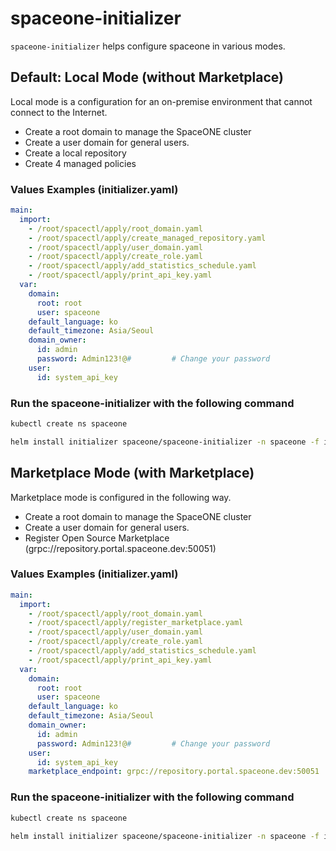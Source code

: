 # spaceone-initializer

`spaceone-initializer` helps configure spaceone in various modes.

## Default: Local Mode (without Marketplace)

Local mode is a configuration for an on-premise environment that cannot connect to the Internet.

* Create a root domain to manage the SpaceONE cluster
* Create a user domain for general users.
* Create a local repository
* Create 4 managed policies

### Values Examples (initializer.yaml)

```yaml
main:
  import:
    - /root/spacectl/apply/root_domain.yaml
    - /root/spacectl/apply/create_managed_repository.yaml
    - /root/spacectl/apply/user_domain.yaml
    - /root/spacectl/apply/create_role.yaml
    - /root/spacectl/apply/add_statistics_schedule.yaml
    - /root/spacectl/apply/print_api_key.yaml
  var:
    domain:
      root: root
      user: spaceone
    default_language: ko
    default_timezone: Asia/Seoul
    domain_owner:
      id: admin
      password: Admin123!@#         # Change your password
    user:
      id: system_api_key
```

### Run the spaceone-initializer with the following command

```bash
kubectl create ns spaceone
```

```bash
helm install initializer spaceone/spaceone-initializer -n spaceone -f initializer.yaml
```

## Marketplace Mode (with Marketplace)

Marketplace mode is configured in the following way.

* Create a root domain to manage the SpaceONE cluster
* Create a user domain for general users.
* Register Open Source Marketplace (grpc://repository.portal.spaceone.dev:50051)

### Values Examples (initializer.yaml)

```yaml
main:
  import:
    - /root/spacectl/apply/root_domain.yaml
    - /root/spacectl/apply/register_marketplace.yaml
    - /root/spacectl/apply/user_domain.yaml
    - /root/spacectl/apply/create_role.yaml
    - /root/spacectl/apply/add_statistics_schedule.yaml
    - /root/spacectl/apply/print_api_key.yaml
  var:
    domain:
      root: root
      user: spaceone
    default_language: ko
    default_timezone: Asia/Seoul
    domain_owner:
      id: admin
      password: Admin123!@#         # Change your password
    user:
      id: system_api_key
    marketplace_endpoint: grpc://repository.portal.spaceone.dev:50051
```

### Run the spaceone-initializer with the following command

```bash
kubectl create ns spaceone
```

```bash
helm install initializer spaceone/spaceone-initializer -n spaceone -f initializer.yaml
```
